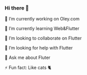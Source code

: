 ### Hi there 👋

  🔭 I’m currently working on Oley.com

🌱 I’m currently learning Web&Flutter

👯 I’m looking to collaborate on Flutter

🤔 I’m looking for help with Flutter

💬 Ask me about Fluter

⚡ Fun fact: Like cats 🐈
<!--
**furkandemireleng/furkandemireleng** is a ✨ _special_ ✨ repository because its `README.md` (this file) appears on your GitHub profile.

Here are some ideas to get you started:

🔭 I’m currently working on EduAsist
🌱 I’m currently learning Web&Flutter
👯 I’m looking to collaborate on Flutter
🤔 I’m looking for help with Flutter
💬 Ask me about Mobile
- 📫 How to reach me: 
- 😄 Pronouns: ...
- ⚡ Fun fact: like cats
-->
